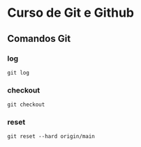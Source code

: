 # Curso de Git e Github

## Comandos Git

### log
``git log``

### checkout
``git checkout``

### reset
``git reset --hard origin/main``

